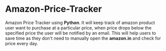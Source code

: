# Amazon-Price-Tracker

Amazon Price Tracker using **Python**. It will keep track of amazon product user want to purchase at a particular price, when price drops below the specified price the user will be notified by an email. 
This will help users to save time as they don't need to manually open the **amazon.in** and check for price every day.


